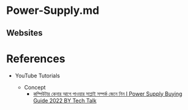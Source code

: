 # Power-Supply.md

## Websites

# References

* YouTube Tutorials

  * Concept
    * [কম্পিউটার কেনার আগে পাওয়ার সাপ্লাই সম্পর্ক জেনে নিন I Power Supply Buying Guide 2022 BY Tech Talk](https://www.youtube.com/watch?v=_vGRsoGh0m8)
    